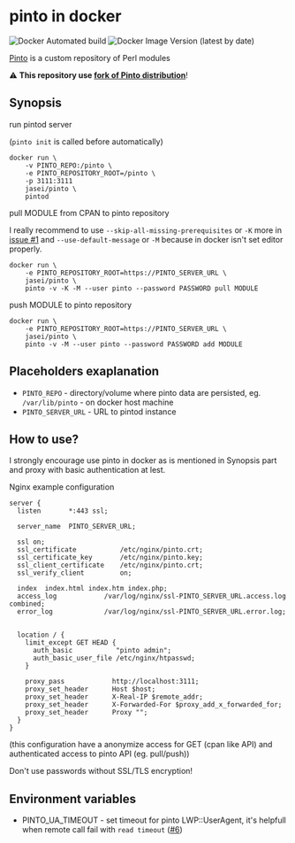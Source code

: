# pinto in docker

![Docker Automated build](https://img.shields.io/docker/automated/jasei/pinto?style=plastic)
![Docker Image Version (latest by date)](https://img.shields.io/docker/v/jasei/pinto?sort=date&style=plastic)


[Pinto](https://metacpan.org/pod/distribution/Pinto/bin/pinto) is a custom repository of Perl modules

:warning: **This repository use [fork of Pinto distribution](https://github.com/JaSei/Pinto)**!

## Synopsis

run pintod server

(`pinto init` is called before automatically)
```
docker run \
    -v PINTO_REPO:/pinto \
    -e PINTO_REPOSITORY_ROOT=/pinto \
    -p 3111:3111
    jasei/pinto \
    pintod
```

pull MODULE from CPAN to pinto repository

I really recommend to use `--skip-all-missing-prerequisites` or `-K` more in [issue #1](https://github.com/JaSei/pinto-docker/issues/1)
and
`--use-default-message` or `-M` because in docker isn't set editor properly.
```
docker run \
    -e PINTO_REPOSITORY_ROOT=https://PINTO_SERVER_URL \
    jasei/pinto \
    pinto -v -K -M --user pinto --password PASSWORD pull MODULE
```

push MODULE to pinto repository
```
docker run \
    -e PINTO_REPOSITORY_ROOT=https://PINTO_SERVER_URL \
    jasei/pinto \
    pinto -v -M --user pinto --password PASSWORD add MODULE
```

## Placeholders exaplanation

* `PINTO_REPO` - directory/volume where pinto data are persisted, eg. `/var/lib/pinto` - on docker host machine
* `PINTO_SERVER_URL` - URL to pintod instance

## How to use?

I strongly encourage use pinto in docker as is mentioned in Synopsis part and proxy with basic authentication at lest.

Nginx example configuration

```
server {
  listen       *:443 ssl;

  server_name  PINTO_SERVER_URL;

  ssl on;
  ssl_certificate           /etc/nginx/pinto.crt;
  ssl_certificate_key       /etc/nginx/pinto.key;
  ssl_client_certificate    /etc/nginx/pinto.crt;
  ssl_verify_client         on;

  index  index.html index.htm index.php;
  access_log            /var/log/nginx/ssl-PINTO_SERVER_URL.access.log combined;
  error_log             /var/log/nginx/ssl-PINTO_SERVER_URL.error.log;


  location / {
    limit_except GET HEAD {
      auth_basic           "pinto admin";
      auth_basic_user_file /etc/nginx/htpasswd;
    }

    proxy_pass            http://localhost:3111;
    proxy_set_header      Host $host;
    proxy_set_header      X-Real-IP $remote_addr;
    proxy_set_header      X-Forwarded-For $proxy_add_x_forwarded_for;
    proxy_set_header      Proxy "";
  }
}
```

(this configuration have a anonymize access for GET (cpan like API) and authenticated access to pinto API (eg. pull/push))

Don't use passwords without SSL/TLS encryption!


## Environment variables
* PINTO_UA_TIMEOUT - set timeout for pinto LWP::UserAgent, it's helpfull when remote call fail with `read timeout` ([#6](https://github.com/JaSei/pinto-docker/issues/6))
